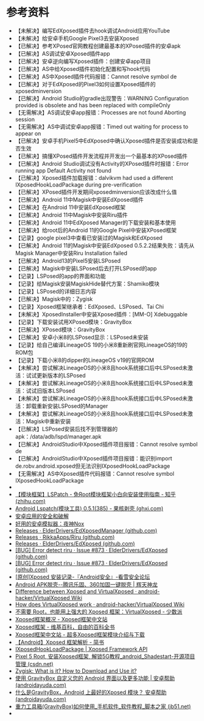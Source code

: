 # 参考资料

* 【未解决】编写EdXposed插件去hook调试Android应用YouTube
* 【未解决】给安卓手机Google Pixel3去安装Xposed
* 【已解决】参考XPosed官网教程创建最基本的XPosed插件的安卓apk
* 【已解决】AS调试安卓Xposed插件app
* 【已解决】安卓逆向编写Xposed插件：创建安卓app项目
* 【已解决】AS中给Xposed插件初始化配置和写hook代码
* 【已解决】AS中Xposed插件代码报错：Cannot resolve symbol de
* 【已解决】对于EdXposed的Pixel3如何设置Xposed插件的xposedminversion
* 【已解决】Android Studio的gradle出现警告：WARNING Configuration provided is obsolete and has been replaced with compileOnly
* 【无需解决】AS调试安卓app报错：Processes are not found Aborting session
* 【无需解决】AS中调试安卓app报错：Timed out waiting for process to appear on
* 【已解决】安卓手机Pixel5中EdXposed中确认Xposed插件是否安装成功和是否生效
* 【已解决】搞懂XPosed插件开发流程并开发出一个最基本的XPosed插件
* 【已解决】Android Studio调试没有Activity的XPosed插件时报错：Error running app Default Activity not found
* 【已解决】Xposed插件加载报错：dalvikvm had used a different IXposedHookLoadPackage during pre-verification
* 【已解决】XPosed插件开发期间xposedminversion应该改成什么值
* 【已解决】Android 11中Magisk中安装EdXposed插件
* 【已解决】在Android 11中安装EdXposed框架
* 【已解决】Android 11中Magisk中安装Riru插件
* 【已解决】Android 11中EdXposed Manager的下载安装和基本使用
* 【已解决】给root后的Android 11的Google Pixel中安装XPosed框架
* 【记录】google pixel3中查看已安装过的Magisk和EdXposed
* 【已解决】Android 11的Magisk中安装EdXposed 0.5.2.2结果失败：请先从Magisk Manager中安装Riru Installation failed
* 【已解决】Android13的Pixel5安装LSPosed
* 【已解决】Magisk中安装LSPosed后去打开LSPosed的app
* 【记录】LSPosed的app的界面和功能
* 【记录】给Magisk安装MagiskHide替代方案：Shamiko模块
* 【记录】LSPosed的详细日志内容
* 【已解决】Magisk中的：Zygisk
* 【记录】Xposed框架继承者：EdXposed、LSPosed、Tai Chi
* 【未解决】XposedInstaller中安装Xposed插件：[MM-O] Xdebuggable
* 【记录】下载安装试用XPosed模块：GravityBox
* 【已解决】XPosed模块：GravityBox
* 【已解决】安卓小米8的LSPosed显示：LSPosed未安装
* 【记录】给自己编译LineageOS 19的小米8重新刷官网LineageOS的19的ROM包
* 【记录】下载小米8的dipper的LineageOS v19的官网ROM
* 【未解决】尝试解决LineageOS的小米8且hook系统接口后中LSPosed未激活：试试更新版本的LSPosed
* 【未解决】尝试解决LineageOS的小米8且hook系统接口后中LSPosed未激活：试试旧版本LSPosed
* 【未解决】尝试解决LineageOS的小米8且hook系统接口后中LSPosed未激活：卸载重新安装LSPosed的Manager
* 【未解决】尝试解决LineageOS的小米8且hook系统接口后中LSPosed未激活：Magisk中重新安装
* 【已解决】LSPosed安装后找不到管理器的apk：/data/adb/lspd/manager.apk
* 【已解决】AndroidStudio中Xposed插件项目报错：Cannot resolve symbol de
* 【已解决】AndroidStudio中Xposed插件项目报错：能识别import de.robv.android.xposed但无法识别IXposedHookLoadPackage
* 【无需解决】AS中Xposed插件代码报错：Cannot resolve symbol IXposedHookLoadPackage
* 
* [【模块框架】LSPatch - 免Root模块框架小白向安装使用指南 - 知乎 (zhihu.com) ](https://zhuanlan.zhihu.com/p/530887552)
* [Android Lspatch(模块工具) 0.5.1(385) - 果核剥壳 (ghxi.com)](https://www.ghxi.com/lspatch.html)
* [安卓应用的安全和破解](https://book.crifan.org/books/android_app_security_crack/website/)
* [好用的安卓模拟器：夜神Nox](https://book.crifan.org/books/good_android_emulator_nox/website/)
* [Releases · ElderDrivers/EdXposedManager (github.com)](https://github.com/ElderDrivers/EdXposedManager/releases)
* [Releases · RikkaApps/Riru (github.com)](https://github.com/RikkaApps/Riru/releases)
* [Releases · ElderDrivers/EdXposed (github.com)](https://github.com/ElderDrivers/EdXposed/releases)
* [[BUG] Error detect riru · Issue #873 · ElderDrivers/EdXposed (github.com)](https://github.com/ElderDrivers/EdXposed/issues/873)
* [[BUG] Error detect riru · Issue #873 · ElderDrivers/EdXposed (github.com)](https://github.com/ElderDrivers/EdXposed/issues/873#issuecomment-884770326)
* [\[原创\]Xposed 安装记录-『Android安全』-看雪安全论坛](https://bbs.pediy.com/thread-224465.htm)
* [Android APK脱壳--腾讯乐固、360加固一键脱壳 | 辉天神龙](https://xucanhui.com/2018/09/27/android-apk-shelling/)
* [Difference between Xposed and VirtualXposed · android-hacker/VirtualXposed Wiki](https://github.com/android-hacker/VirtualXposed/wiki/Difference-between-Xposed-and-VirtualXposed)
* [How does VirtualXposed work · android-hacker/VirtualXposed Wiki](https://github.com/android-hacker/VirtualXposed/wiki/How-does-VirtualXposed-work)
* [不需要 Root，也能用上强大的 Xposed 框架：VirtualXposed - 少数派](https://sspai.com/post/44447)
* [Xposed框架概况 - Xposed框架中文站](https://xposed.appkg.com/category/xposed)
* [Xposed框架 - 维基百科，自由的百科全书](https://zh.wikipedia.org/zh-hans/Xposed框架)
* [Xposed框架中文站 - 超多Xposed框架模块介绍与下载](https://xposed.appkg.com)
* [【Android】Xposed 框架解析 - 简书](https://www.jianshu.com/p/2b8343c774df)
* [IXposedHookLoadPackage | Xposed Framework API](https://api.xposed.info/reference/de/robv/android/xposed/IXposedHookLoadPackage.html)
* [Pixel 5 Root, 安装Xposed框架, 解锁5G教程_android_Shadestart-开源项目管理 (csdn.net)](https://devpress.csdn.net/gitcode/640a9064986c660f3cf9209b.html)
* [Zygisk: What is it? How to Download and Use it?](https://teamandroid.com/zygisk-magisk/)
* [使用 GravityBox 自定义您的 Android 界面以及更多功能 | 安卓帮助 (androidayuda.com)](https://androidayuda.com/zh-CN/personaliza-totalmente-tu-android-con-gravitybox/)
* [什么是GravityBox，Android 上最好的Xposed 模块？ 安卓帮助 (androidayuda.com)](https://androidayuda.com/zh-CN/que-es-gravitybox-el-mejor-modulo-xposed-para-android/)
* [重力工具箱(GravityBox)如何使用_手机软件_软件教程_脚本之家 (jb51.net)](https://www.jb51.net/softjc/487134.html)
* 